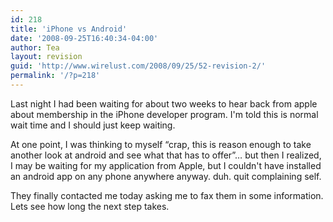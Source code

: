 ```yaml
---
id: 218
title: 'iPhone vs Android'
date: '2008-09-25T16:40:34-04:00'
author: Tea
layout: revision
guid: 'http://www.wirelust.com/2008/09/25/52-revision-2/'
permalink: '/?p=218'
---
```


Last night I had been waiting for about two weeks to hear back from apple about membership in the iPhone developer program. I'm told this is normal wait time and I should just keep waiting.

At one point, I was thinking to myself “crap, this is reason enough to take another look at android and see what that has to offer”… but then I realized, I may be waiting for my application from Apple, but I couldn't have installed an android app on any phone anywhere anyway. duh. quit complaining self.

They finally contacted me today asking me to fax them in some information. Lets see how long the next step takes.
